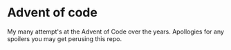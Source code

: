 # Advent of code

My many attempt's at the Advent of Code over the years.
Apollogies for any spoilers you may get perusing this repo.
